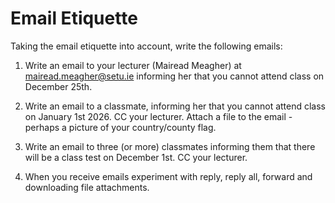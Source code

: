# Email Etiquette

Taking the email etiquette into account, write the following emails:

1. Write an email to your lecturer (Mairead Meagher) at mairead.meagher@setu.ie informing her that you cannot attend class on December 25th. 

2. Write an email to a classmate, informing her that you cannot attend class on January 1st 2026. CC your lecturer. Attach a file to the email - perhaps a picture of your country/county flag.

3. Write an email to three (or more) classmates informing them that there will be a class test on December 1st. CC your lecturer. 

4. When you receive emails experiment with reply, reply all, forward and downloading file attachments.




